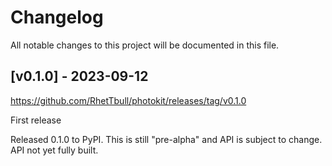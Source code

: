 # Changelog

All notable changes to this project will be documented in this file.

## [v0.1.0] - 2023-09-12

https://github.com/RhetTbull/photokit/releases/tag/v0.1.0

First release

Released 0.1.0 to PyPI. This is still "pre-alpha" and API is subject to change. API not yet fully built.
